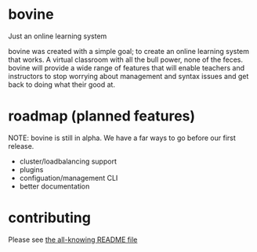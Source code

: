 bovine
===

Just an online learning system

bovine was created with a simple goal; to create an online learning system that works.  A virtual classroom with all the bull power, none of the feces.  bovine will provide a wide range of features that will enable teachers and instructors to stop worrying about management and syntax issues and get back to doing what their good at.

roadmap (planned features)
===

NOTE:  bovine is still in alpha.  We have a far ways to go before our first release.

* cluster/loadbalancing support
* plugins
* configuation/management CLI
* better documentation

contributing
===

Please see [the all-knowing README file](https://github.com/stanier/bovine/blob/master/README.md)
